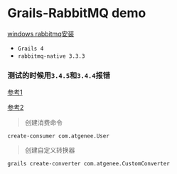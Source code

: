 # Grails-RabbitMQ demo

[windows rabbitmq安装](https://github.com/Jonny023/Study/blob/master/rabbit/Windows%20RabbitMQ%E5%AE%89%E8%A3%85.md)

* `Grails 4`
* `rabbitmq-native 3.3.3`

### 测试的时候用`3.4.5`和`3.4.4`报错

[参考1](http://guides.grails.org/grails-rabbitmq/guide/index.html)

[参考2](http://budjb.github.io/grails-rabbitmq-native/3.x/latest/)

> 创建消费命令

```
create-consumer com.atgenee.User
```


> 创建自定义转换器

```
grails create-converter com.atgenee.CustomConverter
```

